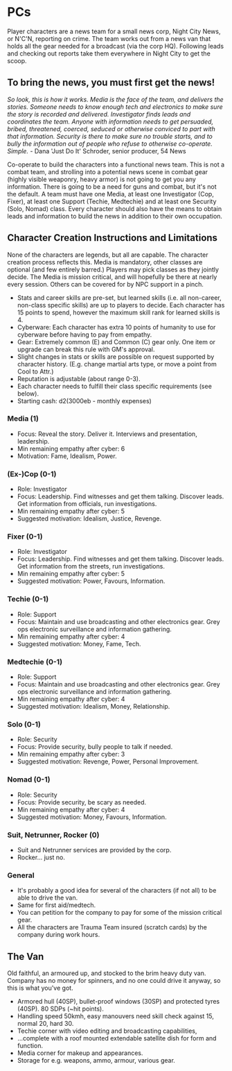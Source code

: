 # PCs
Player characters are a news team for a small news corp, Night City News, or N'C'N, reporting on crime. The team works out from a news van that holds all the gear needed for a broadcast (via the corp HQ). Following leads and checking out reports take them everywhere in Night City to get the scoop.

## To bring the news, you must first get the news!
*So look, this is how it works. Media is the face of the team, and delivers the stories. Someone needs to know enough tech and electronics to make sure the story is recorded and delivered. Investigator finds leads and coordinates the team. Anyone with information needs to get persuaded, bribed, threatened, coerced, seduced or otherwise conviced to part with that information.  Security is there to make sure no trouble starts, and to bully the information out of people who refuse to otherwise co-operate. Simple.* - Dana 'Just Do It' Schroder, senior producer, 54 News

Co-operate to build the characters into a functional news team. This is not a combat team, and strolling into a potential news scene in combat gear (highly visible weaponry, heavy armor) is not going to get you any information. There is going to be a need for guns and combat, but it's not the default. A team must have one Media, at least one Investigator (Cop, Fixer), at least one Support (Techie, Medtechie) and at least one Security (Solo, Nomad) class. Every character should also have the means to obtain leads and information to build the news in addition to their own occupation.

## Character Creation Instructions and Limitations
None of the characters are legends, but all are capable. The character creation process reflects this. Media is mandatory, other classes are optional (and few entirely barred.) Players may pick classes as they jointly decide. The Media is mission critical, and will hopefully be there at nearly every session. Others can be covered for by NPC support in a pinch.

- Stats and career skills are pre-set, but learned skills (i.e. all non-career, non-class specific skills) are up to players to decide. Each character has 15 points to spend, however the maximum skill rank for learned skills is 4.
- Cyberware: Each character has extra 10 points of humanity to use for cyberware before having to pay from empathy.
- Gear: Extremely common (E) and Common (C) gear only. One item or upgrade can break this rule with GM's approval. 
- Slight changes in stats or skills are possible on request supported by character history. (E.g. change martial arts type, or move a point from Cool to Attr.)
- Reputation is adjustable (about range 0-3).
- Each character needs to fulfill their class specific requirements (see below).
- Starting cash: d2(3000eb - monthly expenses)

### Media (1)
- Focus: Reveal the story. Deliver it. Interviews and presentation, leadership.
- Min remaining empathy after cyber: 6
- Motivation: Fame, Idealism, Power.
### (Ex-)Cop (0-1)
- Role: Investigator
- Focus: Leadership. Find witnesses and get them talking. Discover leads. Get information from officials, run investigations.
- Min remaining empathy after cyber: 5
- Suggested motivation: Idealism, Justice, Revenge.
### Fixer (0-1)
- Role: Investigator
- Focus: Leadership. Find witnesses and get them talking. Discover leads. Get information from the streets, run investigations.
- Min remaining empathy after cyber: 5
- Suggested motivation: Power, Favours, Information.
### Techie (0-1)
- Role: Support
- Focus: Maintain and use broadcasting and other electronics gear. Grey ops electronic surveillance and information gathering.
- Min remaining empathy after cyber: 4
- Suggested motivation: Money, Fame, Tech.
### Medtechie (0-1)
- Role: Support
- Focus: Maintain and use broadcasting and other electronics gear. Grey ops electronic surveillance and information gathering.
- Min remaining empathy after cyber: 4
- Suggested motivation: Idealism, Money, Relationship.
### Solo (0-1)
- Role: Security
- Focus: Provide security, bully people to talk if needed.
- Min remaining empathy after cyber: 3
- Suggested motivation: Revenge, Power, Personal Improvement.
### Nomad (0-1)
- Role: Security
- Focus: Provide security, be scary as needed.
- Min remaining empathy after cyber: 4
- Suggested motivation: Money, Favours, Information.

### Suit, Netrunner, Rocker (0)
- Suit and Netrunner services are provided by the corp.
- Rocker... just no.

### General
- It's probably a good idea for several of the characters (if not all) to be able to drive the van.
- Same for first aid/medtech.
- You can petition for the company to pay for some of the mission critical gear.
- All the characters are Trauma Team insured (scratch cards) by the company during work hours.

## The Van
Old faithful, an armoured up, and stocked to the brim heavy duty van. Company has no money for spinners, and no one could drive it anyway, so this is what you've got. 

- Armored hull (40SP), bullet-proof windows (30SP) and protected tyres (40SP). 80 SDPs (~hit points).
- Handling speed 50kmh, easy manouvers need skill check against 15, normal 20, hard 30.
- Techie corner with video editing and broadcasting capabilities,
- ...complete with a roof mounted extendable satellite dish for form and function. 
- Media corner for makeup and appearances.
- Storage for e.g. weapons, ammo, armour, various gear.

